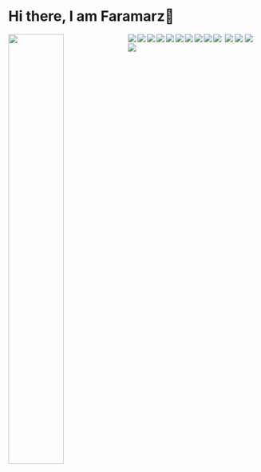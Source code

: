 # Hi there, I am Faramarz👋

<img src="">

<img src="https://github-readme-stats.vercel.app/api?username=FryTiger&show_icons=true&theme=radical" align="left" width="47%">

<img align="left"  src="https://img.shields.io/badge/c-%2300599C.svg?style=for-the-badge&logo=c&logoColor=white">
<img align="left"  src="https://img.shields.io/badge/c++-%2300599C.svg?style=for-the-badge&logo=c%2B%2B&logoColor=white">
<img align="left"  src="https://img.shields.io/badge/css3-%231572B6.svg?style=for-the-badge&logo=css3&logoColor=white">
<img align="left"  src="https://img.shields.io/badge/html5-%23E34F26.svg?style=for-the-badge&logo=html5&logoColor=white">
<img  src="https://img.shields.io/badge/javascript-%23323330.svg?style=for-the-badge&logo=javascript&logoColor=%23F7DF1E">
<img align="left"  src="https://img.shields.io/badge/python-3670A0?style=for-the-badge&logo=python&logoColor=ffdd54)">
<img align="left"  src="https://img.shields.io/badge/vuejs-%2335495e.svg?style=for-the-badge&logo=vuedotjs&logoColor=%234FC08D)">
<img align="left"  src="https://img.shields.io/badge/redux-%23593d88.svg?style=for-the-badge&logo=redux&logoColor=white">
<img  src="https://img.shields.io/badge/react-%2320232a.svg?style=for-the-badge&logo=react&logoColor=%2361DAFB">
<img align="left"  src="https://img.shields.io/badge/Next-black?style=for-the-badge&logo=next.js&logoColor=white">
<img align="left"  src="https://img.shields.io/badge/NPM-%23000000.svg?style=for-the-badge&logo=npm&logoColor=white">
<img align="left"  src="https://img.shields.io/badge/MUI-%230081CB.svg?style=for-the-badge&logo=mui&logoColor=white">
<img  src="https://img.shields.io/badge/jquery-%230769AD.svg?style=for-the-badge&logo=jquery&logoColor=white">
<img align="left"  src="https://img.shields.io/badge/bootstrap-%23563D7C.svg?style=for-the-badge&logo=bootstrap&logoColor=white">





